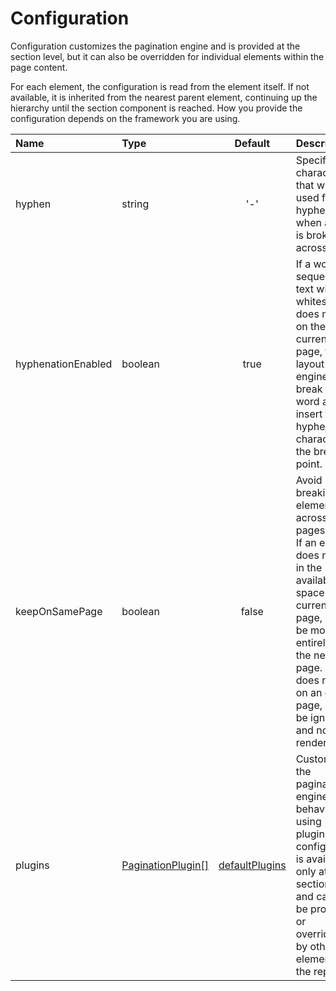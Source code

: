 # Configuration

Configuration customizes the pagination engine and is provided at the section level, but it can also be overridden for individual elements within the page content.

For each element, the configuration is read from the element itself. If not available, it is inherited from the nearest parent element, continuing up the hierarchy until the section component is reached. How you provide the configuration depends on the framework you are using.

| Name               | Type                               |                    Default                     | Description                                                                                                                                                                                                                                      |
| :----------------- | :--------------------------------- | :--------------------------------------------: | :----------------------------------------------------------------------------------------------------------------------------------------------------------------------------------------------------------------------------------------------- |
| hyphen             | string                             |                      '-'                       | Specifies the character that will be used for hyphenation when a word is broken across lines.                                                                                                                                                    |
| hyphenationEnabled | boolean                            |                      true                      | If a word (a sequence of text without whitespace) does not fit on the current page, the layout engine will break the word and insert the hyphen character at the breaking point.                                                                 |
| keepOnSamePage     | boolean                            |                     false                      | Avoid breaking an element across pages.<br /> If an element does not fit in the available space on the current page, it will be moved entirely to the next page. If it still does not fit on an empty page, it will be ignored and not rendered. |
| plugins            | [PaginationPlugin[]](04-plugin.md) | [defaultPlugins](04-plugin.md#default-plugins) | Customize the pagination engine’s behavior using plugins. This configuration is available only at the section level and cannot be provided or overridden by other elements in the report.                                                        |
